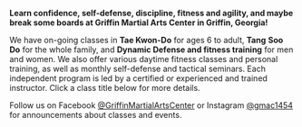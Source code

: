 **Learn confidence, self-defense, discipline, fitness and agility, and maybe break some boards at                       Griffin Martial Arts Center in Griffin, Georgia!**

We have on-going classes in **Tae Kwon-Do** for ages 6 to adult, **Tang** **Soo** **Do** for the whole family, and **Dynamic Defense and fitness training** for men and women. We also offer various daytime fitness classes and personal training, as well as monthly self-defense and tactical seminars. Each independent program is led by a certified or experienced and trained instructor. Click a class title below for more details.

Follow us on Facebook [@GriffinMartialArtsCenter](https://www.facebook.com/griffinmartialartscenter/) or Instagram [@gmac1454](https://www.instagram.com/gmac1454/) for announcements about classes and events.